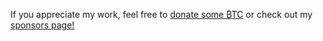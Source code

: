 If you appreciate my work, feel free to [donate some ₿TC](https://imgur.com/a/Sran6aW) or check out my [sponsors page!](https://github.com/sponsors/quiquelhappy/)


